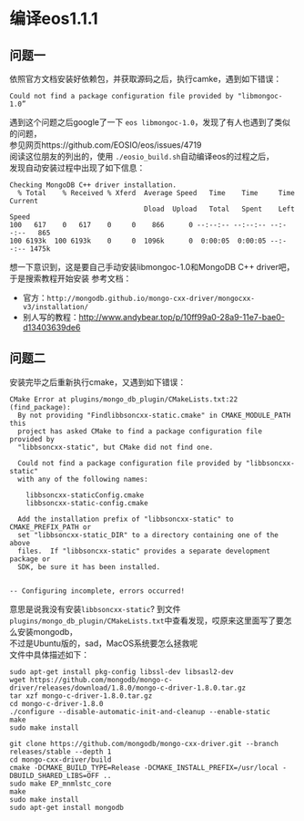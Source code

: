 # 编译eos1.1.1

## 问题一
依照官方文档安装好依赖包，并获取源码之后，执行camke，遇到如下错误：       

`Could not find a package configuration file provided by "libmongoc-1.0”`

遇到这个问题之后google了一下 `eos libmongoc-1.0`，发现了有人也遇到了类似的问题，       
参见网页https://github.com/EOSIO/eos/issues/4719       
阅读这位朋友的列出的，使用 `./eosio_build.sh`自动编译eos的过程之后，          
发现自动安装过程中出现了如下信息：              
```
Checking MongoDB C++ driver installation.
  % Total    % Received % Xferd  Average Speed   Time    Time     Time  Current
                                 Dload  Upload   Total   Spent    Left  Speed
100   617    0   617    0     0    866      0 --:--:-- --:--:-- --:--:--   865
100 6193k  100 6193k    0     0  1096k      0  0:00:05  0:00:05 --:--:-- 1475k
```
想一下意识到，这是要自己手动安装libmongoc-1.0和MongoDB C++ driver吧，于是搜索教程开始安装
参考文档：
* 官方：`http://mongodb.github.io/mongo-cxx-driver/mongocxx-v3/installation/`
* 别人写的教程：http://www.andybear.top/p/10ff99a0-28a9-11e7-bae0-d13403639de6


## 问题二

安装完毕之后重新执行cmake，又遇到如下错误：
```
CMake Error at plugins/mongo_db_plugin/CMakeLists.txt:22 (find_package):
  By not providing "Findlibbsoncxx-static.cmake" in CMAKE_MODULE_PATH this
  project has asked CMake to find a package configuration file provided by
  "libbsoncxx-static", but CMake did not find one.

  Could not find a package configuration file provided by "libbsoncxx-static"
  with any of the following names:

    libbsoncxx-staticConfig.cmake
    libbsoncxx-static-config.cmake

  Add the installation prefix of "libbsoncxx-static" to CMAKE_PREFIX_PATH or
  set "libbsoncxx-static_DIR" to a directory containing one of the above
  files.  If "libbsoncxx-static" provides a separate development package or
  SDK, be sure it has been installed.


-- Configuring incomplete, errors occurred!
```
意思是说我没有安装`libbsoncxx-static`?
到文件`plugins/mongo_db_plugin/CMakeLists.txt`中查看发现，哎原来这里面写了要怎么安装mongodb，      
不过是Ubuntu版的，sad，MacOS系统要怎么拯救呢              
文件中具体描述如下：     
```
sudo apt-get install pkg-config libssl-dev libsasl2-dev
wget https://github.com/mongodb/mongo-c-driver/releases/download/1.8.0/mongo-c-driver-1.8.0.tar.gz
tar xzf mongo-c-driver-1.8.0.tar.gz
cd mongo-c-driver-1.8.0
./configure --disable-automatic-init-and-cleanup --enable-static
make
sudo make install

git clone https://github.com/mongodb/mongo-cxx-driver.git --branch releases/stable --depth 1
cd mongo-cxx-driver/build
cmake -DCMAKE_BUILD_TYPE=Release -DCMAKE_INSTALL_PREFIX=/usr/local -DBUILD_SHARED_LIBS=OFF ..
sudo make EP_mnmlstc_core
make
sudo make install
sudo apt-get install mongodb
```



